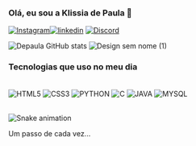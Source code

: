 ### Olá, eu sou a Klissia de Paula 🍒
[![Instagram](https://img.shields.io/badge/Instagram-E4405F?style=for-the-badge&logo=instagram&logoColor=white)](https://instagram.com/depaula_off?igshid=MzNlNGNkZWQ4Mg==)[![linkedin](https://img.shields.io/badge/LinkedIn-0077B5?style=for-the-badge&logo=linkedin&logoColor=white)](https://www.linkedin.com/in/klissia-de-paula-227903231/) [![Discord](https://img.shields.io/badge/Discord-7289DA?style=for-the-badge&logo=discord&logoColor=white)](Depaula_off#8703) 

![Depaula GitHub stats](https://github-readme-stats.vercel.app/api?username=Klissiadepaula&show_icons=true&theme=radical) 
![Design sem nome (1)](https://github.com/Klissiadepaula/Klissiadepaula/assets/122408810/037fcf05-6dd8-43c0-92e7-e4069fd13897)


### Tecnologias que uso no meu dia

<div style="display: inline_block"><br/>
  <img align="center" alt="HTML5" src="https://img.shields.io/badge/HTML5-E34F26?style=for-the-badge&logo=html5&logoColor=white"/>
  <img align="center" alt="CSS3" src="https://img.shields.io/badge/CSS3-1572B6?style=for-the-badge&logo=css3&logoColor=white"/>
  <img align="center" alt="PYTHON" src="https://img.shields.io/badge/Python-3776AB?style=for-the-badge&logo=python&logoColor=white "/>
  <img align="center" alt="C" src="https://img.shields.io/badge/C-00599C?style=for-the-badge&logo=c&logoColor=white"/>
  <img align="center" alt="JAVA" src="https://img.shields.io/badge/Java-ED8B00?style=for-the-badge&logo=openjdk&logoColor=white"/>
  <img align="center" alt="MYSQL " src="https://img.shields.io/badge/MySQL-00000F?style=for-the-badge&logo=mysql&logoColor=white"/>
  </div></br>
  
![Snake animation](https://github.com/rafaballerini2/rafaballerini2/blob/output/github-contribution-grid-snake.svg)
 
 Um passo de cada vez...
  
